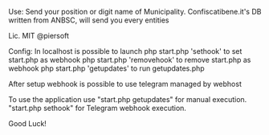 
Use:
Send your position or digit name of Municipality. Confiscatibene.it's DB written from ANBSC, will send you every entities

Lic. MIT @piersoft


Config:
In localhost is possible to launch
php start.php 'sethook' to set start.php as webhook
php start.php 'removehook' to remove start.php as webhook
php start.php 'getupdates' to run getupdates.php

After setup webhook is possible to use telegram managed by webhost


To use the application use "start.php getupdates" for manual execution. "start.php sethook" for Telegram webhook execution.



Good Luck!

